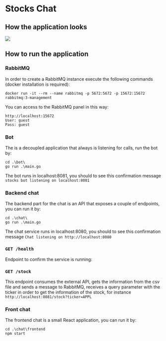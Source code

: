 # Stocks Chat

## How the application looks
![](C:\Users\reydw\OneDrive\Documents\Personal\Work\Jobsity\Capture.JPG)

## How to run the application

### RabbitMQ
In order to create a RabbitMQ instance execute the following commands (docker installation is required):
```
docker run -it --rm --name rabbitmq -p 5672:5672 -p 15672:15672 rabbitmq:3-management
```
You can access to the RabbitMQ panel in this way:

```
http://localhost:15672
User: guest
Pass: guest
```
### Bot
The is a decoupled application that always is listening for calls, run the bot by:
```
cd .\bot\
go run .\main.go
```
The bot runs in localhost:8081, you should to see this confirmation message ```stocks bot listening on localhost:8081```

### Backend chat
The backend part for the chat is an API that exposes a couple of endpoints, you can run it by:
```
cd .\chat\
go run .\main.go
```
The chat service runs in localhost:8080, you should to see this confirmation message ```Chat listening on http://localhost:8080```

### `GET /health`
Endpoint to confirm the service is running:

### `GET /stock`
This endpoint consumes the external API, gets the information from the csv file and sends a message to RabbitMQ, receives a query parameter with the ticker in order to get the information of the stock, for instance ```http://localhost:8081/stock?ticker=APPL```

### Front chat
The frontend chat is a small React application, you can run it by:
```
cd .\chat\frontend
npm start
```